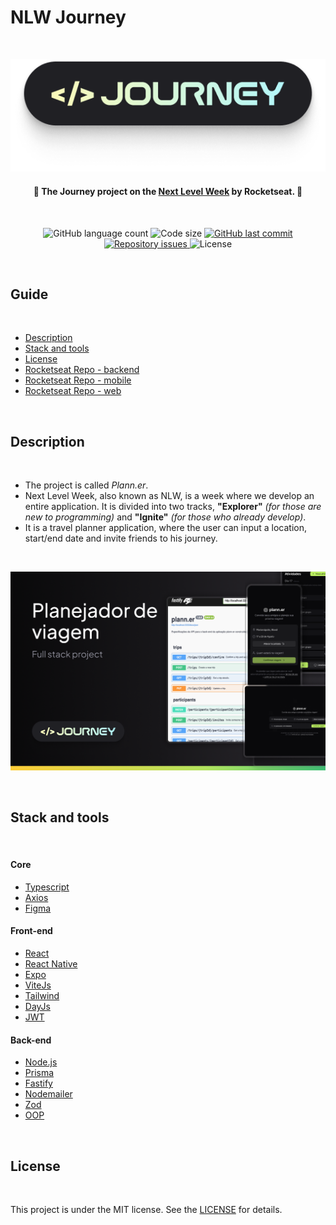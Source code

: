 # NLW Journey
<br>
<p align="center">
  <img src="./assets/journey.png" alt="Next Level Week Journey Logo"/>
</p>
<h4 align="center"> 
  🚀 The <strong>Journey</strong> project on the <a href="https://lp.rocketseat.com.br/nlw">Next Level Week</a> by Rocketseat. 🚀
</h4>
<br>
<p align="center">
  <img alt="GitHub language count" src="https://img.shields.io/github/languages/count/Gui-Alucard/nlw-journey">	
  <img alt="Code size" src="https://img.shields.io/github/languages/code-size/Gui-Alucard/nlw-journey">
  <a href="https://github.com/Gui-Alucard/nlw-journey/commits/main">
    <img alt="GitHub last commit" src="https://img.shields.io/github/last-commit/Gui-Alucard/nlw-journey">
  </a>
  <a href="https://github.com/Gui-Alucard/nlw-journey/issues">
    <img alt="Repository issues" src="https://img.shields.io/github/issues/Gui-Alucard/nlw-journey">
  </a>
  <img alt="License" src="https://img.shields.io/badge/license-MIT-brightgreen">
<p>
<br>

## Guide
<br>

  - [Description](#description)
  - [Stack and tools](#stack-and-tools)
  - [License](#license)
  - [Rocketseat Repo - backend](https://github.com/rocketseat-education/nlw-journey-nodejs)
  - [Rocketseat Repo - mobile](https://github.com/rocketseat-education/nlw-journey-react-native)
  - [Rocketseat Repo - web](https://github.com/rocketseat-education/nlw-journey-react)

<br>

## Description
<br>

 - The project is called *Plann.er*.
 - Next Level Week, also known as NLW, is a week where we develop an entire application. It is divided into two tracks, **"Explorer"** *(for those are new to programming)* and **"Ignite"** *(for those who already develop)*.
 - It is a travel planner application, where the user can input a location, start/end date and invite friends to his journey.

<br>

<p align="center">
  <img src="./assets/planner-preview.png" alt="Journey planner application preview."/>
</p>

<p>&nbsp;</p>

## Stack and tools
<br>

#### Core

* [Typescript](https://www.typescriptlang.org)
* [Axios](https://axios-http.com/docs/intro)
* [Figma](https://www.figma.com/)

#### Front-end

* [React](https://reactjs.org/)
* [React Native](https://reactnative.dev/)
* [Expo](https://expo.dev/)
* [ViteJs](https://vitejs.dev)
* [Tailwind](https://tailwindcss.com/)
* [DayJs](https://day.js.org/docs/en/installation/typescript)
* [JWT](https://jwt.io)

#### Back-end

* [Node.js](https://nodejs.org/en/)
* [Prisma](https://www.prisma.io/)
* [Fastify](https://fastify.dev)
* [Nodemailer](https://nodemailer.com)
* [Zod](https://zod.dev)
* [OOP](https://developer.mozilla.org/en-US/docs/Learn/JavaScript/Objects/Object-oriented_programming)

<p>&nbsp;</p>


## License
<br>

This project is under the MIT license. See the [LICENSE](LICENSE) for details.
